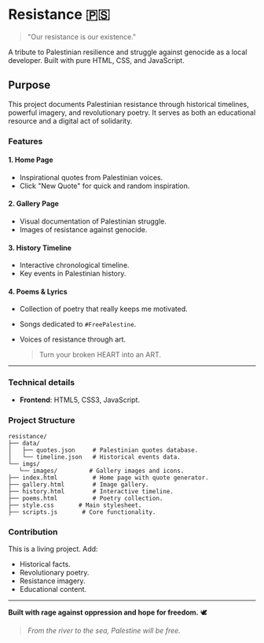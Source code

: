 # Resistance 🇵🇸

> "Our resistance is our existence."

A tribute to Palestinian resilience and struggle against genocide as a local developer. Built with pure HTML, CSS, and JavaScript.

## Purpose

This project documents Palestinian resistance through historical timelines, powerful imagery, and revolutionary poetry. It serves as both an educational resource and a digital act of solidarity.

### Features

#### 1. Home Page
- Inspirational quotes from Palestinian voices.
- Click "New Quote" for quick and random inspiration.

#### 2. Gallery Page
- Visual documentation of Palestinian struggle.
- Images of resistance against genocide.

#### 3. History Timeline
- Interactive chronological timeline.
- Key events in Palestinian history.

#### 4. Poems & Lyrics
- Collection of poetry that really keeps me motivated.
- Songs dedicated to `#FreePalestine`.
- Voices of resistance through art.

    > Turn your broken HEART into an ART.


---
### Technical details

- **Frontend**: HTML5, CSS3, JavaScript.

### Project Structure

```
resistance/
├── data/
│   ├── quotes.json     # Palestinian quotes database.
│   └── timeline.json   # Historical events data.
└── imgs/
   └── images/         # Gallery images and icons.
├── index.html          # Home page with quote generator.
├── gallery.html        # Image gallery.
├── history.html        # Interactive timeline.
├── poems.html          # Poetry collection.
├── style.css       # Main stylesheet.
├── scripts.js       # Core functionality.

```



###  Contribution

This is a living project. Add:
- Historical facts.
- Revolutionary poetry.
- Resistance imagery.
- Educational content.


---
**Built with rage against oppression and hope for freedom.** 🕊️

> *From the river to the sea, Palestine will be free.*
